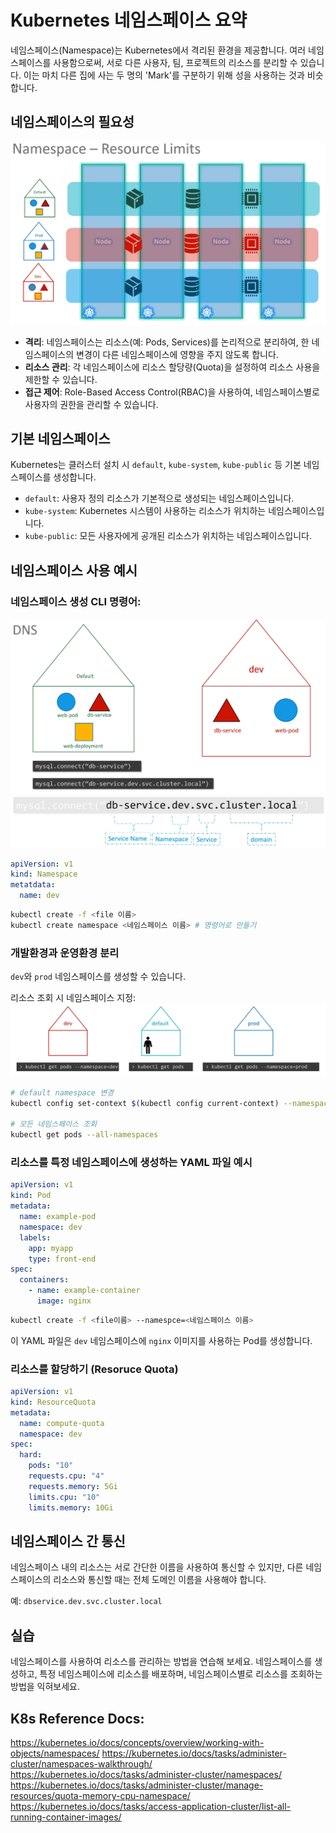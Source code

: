 # Kubernetes 네임스페이스 요약

네임스페이스(Namespace)는 Kubernetes에서 격리된 환경을 제공합니다. 여러 네임스페이스를 사용함으로써, 서로 다른 사용자, 팀, 프로젝트의 리소스를 분리할 수 있습니다. 이는 마치 다른 집에 사는 두 명의 'Mark'를 구분하기 위해 성을 사용하는 것과 비슷합니다.

## 네임스페이스의 필요성

![](2024-03-30-21-11-58.png)

- **격리**: 네임스페이스는 리소스(예: Pods, Services)를 논리적으로 분리하여, 한 네임스페이스의 변경이 다른 네임스페이스에 영향을 주지 않도록 합니다.
- **리소스 관리**: 각 네임스페이스에 리소스 할당량(Quota)을 설정하여 리소스 사용을 제한할 수 있습니다.
- **접근 제어**: Role-Based Access Control(RBAC)을 사용하여, 네임스페이스별로 사용자의 권한을 관리할 수 있습니다.

## 기본 네임스페이스

Kubernetes는 클러스터 설치 시 `default`, `kube-system`, `kube-public` 등 기본 네임스페이스를 생성합니다.

- `default`: 사용자 정의 리소스가 기본적으로 생성되는 네임스페이스입니다.
- `kube-system`: Kubernetes 시스템이 사용하는 리소스가 위치하는 네임스페이스입니다.
- `kube-public`: 모든 사용자에게 공개된 리소스가 위치하는 네임스페이스입니다.

## 네임스페이스 사용 예시

### 네임스페이스 생성 CLI 명령어:

![](2024-03-30-21-13-56.png)![](2024-03-30-21-14-58.png)

```yaml
apiVersion: v1
kind: Namespace
metatdata:
  name: dev
```

```sh
kubectl create -f <file 이름>
kubectl create namespace <네임스페이스 이름> # 명령어로 만들기
```

### 개발환경과 운영환경 분리

`dev`와 `prod` 네임스페이스를 생성할 수 있습니다.

리소스 조회 시 네임스페이스 지정:
![](2024-03-30-21-20-29.png)

```sh
# default namespace 변경
kubectl config set-context $(kubectl config current-context) --namespace=<네임스페이스 이름>

# 모든 네임스페이스 조회
kubectl get pods --all-namespaces
```

### 리소스를 특정 네임스페이스에 생성하는 YAML 파일 예시

```yaml
apiVersion: v1
kind: Pod
metadata:
  name: example-pod
  namespace: dev
  labels:
    app: myapp
    type: front-end
spec:
  containers:
    - name: example-container
      image: nginx
```

```sh
kubectl create -f <file이름> --namespce=<네임스페이스 이름>
```

이 YAML 파일은 `dev` 네임스페이스에 `nginx` 이미지를 사용하는 Pod를 생성합니다.

### 리소스를 할당하기 (Resoruce Quota)

```yaml
apiVersion: v1
kind: ResourceQuota
metadata:
  name: compute-quota
  namespace: dev
spec:
  hard:
    pods: "10"
    requests.cpu: "4"
    requests.memory: 5Gi
    limits.cpu: "10"
    limits.memory: 10Gi
```

## 네임스페이스 간 통신

네임스페이스 내의 리소스는 서로 간단한 이름을 사용하여 통신할 수 있지만, 다른 네임스페이스의 리소스와 통신할 때는 전체 도메인 이름을 사용해야 합니다.

예: `dbservice.dev.svc.cluster.local`

## 실습

네임스페이스를 사용하여 리소스를 관리하는 방법을 연습해 보세요. 네임스페이스를 생성하고, 특정 네임스페이스에 리소스를 배포하며, 네임스페이스별로 리소스를 조회하는 방법을 익혀보세요.

## K8s Reference Docs:

https://kubernetes.io/docs/concepts/overview/working-with-objects/namespaces/
https://kubernetes.io/docs/tasks/administer-cluster/namespaces-walkthrough/
https://kubernetes.io/docs/tasks/administer-cluster/namespaces/
https://kubernetes.io/docs/tasks/administer-cluster/manage-resources/quota-memory-cpu-namespace/
https://kubernetes.io/docs/tasks/access-application-cluster/list-all-running-container-images/
